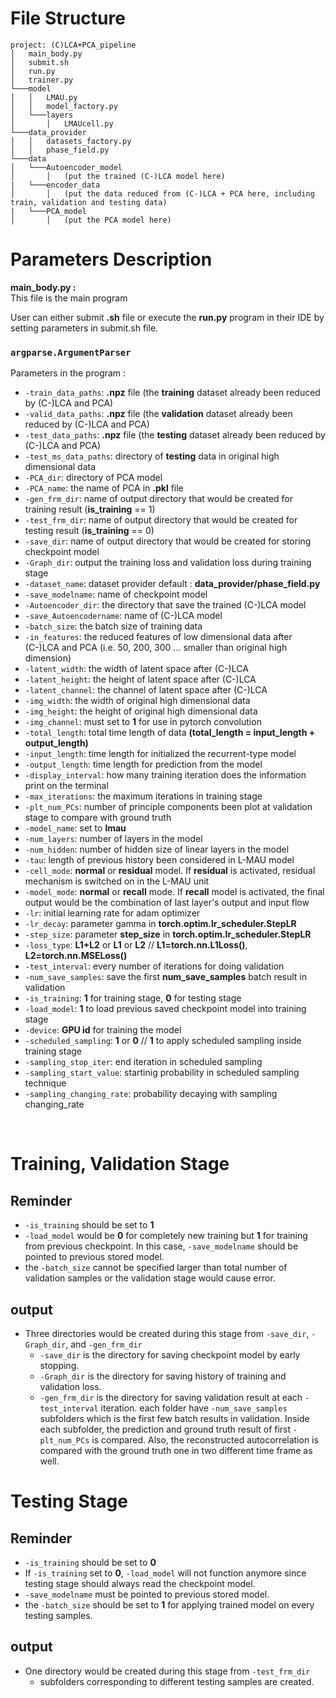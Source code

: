# File Structure
```
project: (C)LCA+PCA_pipeline
│   main_body.py
│   submit.sh
│   run.py
│   trainer.py  
└───model 
│   │   LMAU.py
│   │   model_factory.py
│   └───layers
│       │   LMAUcell.py   
└───data_provider
│   │   datasets_factory.py
│   │   phase_field.py
└───data
│   └───Autoencoder_model
│       │   (put the trained (C-)LCA model here)
|   └───encoder_data
│       │   (put the data reduced from (C-)LCA + PCA here, including train, validation and testing data)
|   └───PCA_model
│       │   (put the PCA model here)
```

# Parameters Description
**main_body.py :** <br> 
This file is the main program

User can either submit **.sh**  file or execute the **run.py** program in their IDE by setting parameters in submit.sh file.
<br>

### `argparse.ArgumentParser`

Parameters in the program : <br>

- `-train_data_paths`: **.npz** file (the **training** dataset already been reduced by (C-)LCA and PCA)
- `-valid_data_paths`: **.npz** file (the **validation** dataset already been reduced by (C-)LCA and PCA)
- `-test_data_paths`: **.npz** file (the **testing** dataset already been reduced by (C-)LCA and PCA)
- `-test_ms_data_paths`: directory of **testing** data in original high dimensional data
- `-PCA_dir`: directory of PCA model
- `-PCA_name`: the name of PCA in **.pkl** file 
- `-gen_frm_dir`: name of output directory that would be created for training result (**is_training** == 1)
- `-test_frm_dir`: name of output directory that would be created for testing result (**is_training** == 0)
- `-save_dir`: name of output directory that would be created for storing checkpoint model
- `-Graph_dir`: output the training loss and validation loss during training stage 
- `-dataset_name`: dataset provider  default : **data_provider/phase_field.py**
- `-save_modelname`: name of checkpoint model
- `-Autoencoder_dir`: the directory that save the trained (C-)LCA model
- `-save_Autoencodername`: name of (C-)LCA model
- `-batch_size`: the batch size of training data
- `-in_features`: the reduced features of low dimensional data after (C-)LCA and PCA (i.e. 50, 200, 300 ... smaller than original high dimension)
- `-latent_width`: the width of latent space after (C-)LCA
- `-latent_height`: the height of latent space after (C-)LCA
- `-latent_channel`: the channel of latent space after (C-)LCA
- `-img_width`: the width of original high dimensional data
- `-img_height`: the height of original high dimensional data
- `-img_channel`: must set to **1** for use in pytorch convolution
- `-total_length`: total time length of data **(total_length = input_length + output_length)**
- `-input_length`: time length for initialized the recurrent-type model 
- `-output_length`: time length for prediction from the model
- `-display_interval`: how many training iteration does the information print on the terminal
- `-max_iterations`: the maximum iterations in training stage
- `-plt_num_PCs`: number of principle components been plot at validation stage to compare with ground truth
- `-model_name`: set to **lmau**
- `-num_layers`: number of layers in the model
- `-num_hidden`: number of hidden size of linear layers in the model
- `-tau`: length of previous history been considered in L-MAU model
- `-cell_mode`: **normal** or **residual** model. If **residual** is activated, residual mechanism is switched on in the L-MAU unit
- `-model_mode`: **normal** or **recall** mode. If **recall** model is activated, the final output would be the combination of last layer's output and input flow
- `-lr`: initial learning rate for adam optimizer 
- `-lr_decay`: parameter gamma in **torch.optim.lr_scheduler.StepLR**
- `-step_size`: parameter **step_size** in **torch.optim.lr_scheduler.StepLR**
- `-loss_type`: **L1+L2** or **L1** or **L2** // **L1=torch.nn.L1Loss()**, **L2=torch.nn.MSELoss()**
- `-test_interval`: every number of iterations for doing validation
- `-num_save_samples`: save the first **num_save_samples** batch result in validation
- `-is_training`: **1** for training stage, **0** for testing stage
- `-load_model`: **1** to load previous saved checkpoint model into training stage
- `-device`: **GPU id** for training the model
- `-scheduled_sampling`: **1** or **0** // **1** to apply scheduled sampling inside training stage
- `-sampling_stop_iter`: end iteration in scheduled sampling
- `-sampling_start_value`: startinig probability in scheduled sampling technique 
- `-sampling_changing_rate`: probability decaying with sampling changing_rate
<br>

# Training, Validation Stage
## Reminder
* `-is_training` should be set to **1**
* `-load_model` would be **0** for completely new training but **1** for training from previous checkpoint. In this case,  `-save_modelname` should be pointed to previous stored model.
* the `-batch_size` cannot be specified larger than total number of validation samples or the validation stage would cause error.
## output
* Three directories would be created during this stage from `-save_dir`, `-Graph_dir`, and `-gen_frm_dir` <br>
    * `-save_dir` is the directory for saving checkpoint model by early stopping.
    * `-Graph_dir` is the directory for saving history of training and validation loss.
    * `-gen_frm_dir` is the directory for saving validation result at each `-test_interval` iteration. each folder have `-num_save_samples` subfolders which is the first few batch results in validation. Inside each subfolder, the prediction and ground truth result of first `-plt_num_PCs` is compared. Also, the reconstructed autocorrelation is compared with the ground truth one in two different time frame as well.

# Testing Stage
## Reminder
* `-is_training` should be set to **0**
* If `-is_training` set to **0**, `-load_model` will not function anymore since testing stage should always read the checkpoint model.
* `-save_modelname` must be pointed to previous stored model.
* the `-batch_size` should be set to **1** for applying trained model on every testing samples.
## output
* One directory would be created during this stage from `-test_frm_dir`
    * subfolders corresponding to different testing samples are created.